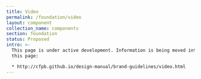 ```yaml
---
title: Video
permalink: /foundation/video
layout: component
collection_name: components
section: foundation
status: Proposed
intro: >-
  This page is under active development. Information is being moved into it from
  this page:

  * http://cfpb.github.io/design-manual/brand-guidelines/video.html
---
```


